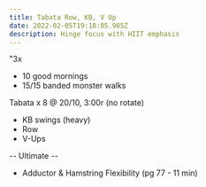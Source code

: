 ```yaml
---
title: Tabata Row, KB, V Up
date: 2022-02-05T19:18:05.985Z
description: Hinge focus with HIIT emphasis
---
```

"3x
* 10 good mornings
* 15/15 banded monster walks

Tabata x 8 @ 20/10, 3:00r (no rotate)
* KB swings (heavy)
* Row
* V-Ups

-- Ultimate --
* Adductor & Hamstring Flexibility (pg 77 - 11 min)